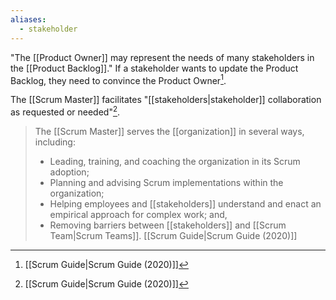 ```yaml
---
aliases:
  - stakeholder
---
```

"The [[Product Owner]] may represent the needs of many stakeholders in the [[Product Backlog]]." If a stakeholder wants to update the Product Backlog, they need to convince the Product Owner[^scrum-guide-2020].

The [[Scrum Master]] facilitates "[[stakeholders|stakeholder]] collaboration as requested or needed"[^scrum-guide-2020].


> The [[Scrum Master]] serves the [[organization]] in several ways, including:
> - Leading, training, and coaching the organization in its Scrum adoption;
> - Planning and advising Scrum implementations within the organization;
> - Helping employees and [[stakeholders]] understand and enact an empirical approach for complex work; and,
> - Removing barriers between [[stakeholders]] and [[Scrum Team|Scrum Teams]].
> [[Scrum Guide|Scrum Guide (2020)]]


[^scrum-guide-2020]: [[Scrum Guide|Scrum Guide (2020)]]
